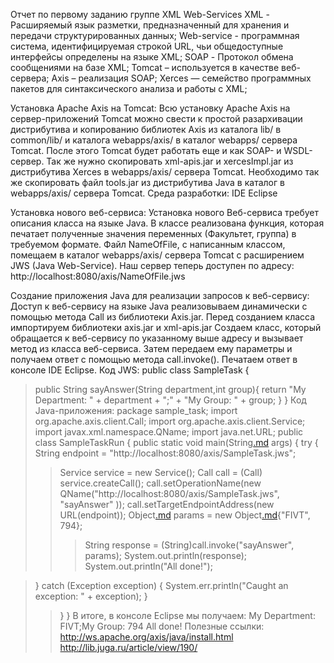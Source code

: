 Отчет по первому заданию группе XML Web-Services
XML - Расширяемый язык разметки, предназначенный для хранения и передачи структурированных данных;
Web-service - программная система, идентифицируемая строкой URL, чьи общедоступные интерфейсы определены на языке XML;
SOAP - Протокол обмена сообщениями на базе XML;
Tomcat – используется в качестве веб-сервера; Axis – реализация SOAP;
Xerces — семейство программных пакетов для синтаксического анализа и работы с XML;

Установка Apache Axis на Tomcat:
Всю установку Apache Axis на сервер-приложений Tomcat можно свести к простой разархивации дистрибутива и копированию библиотек Axis из каталога lib/ в common/lib/ и каталога webapps/axis/ в каталог webapps/ сервера Tomcat. После этого Tomcat будет работать еще и как SOAP- и WSDL-сервер. Так же нужно скопировать xml-apis.jar и xercesImpl.jar из  дистрибутива Xerces в webapps/axis/ сервера Tomcat.  Необходимо так же скопировать файл tools.jar из дистрибутива Java в каталог в webapps/axis/ сервера Tomcat.
Среда разработки: IDE Eclipse

Установка нового веб-сервиса:
Установка нового Веб-сервиса требует описания класса на языке Java. В классе реализована функция, которая печатает полученные значения переменных (Факультет, группа) в требуемом формате. Файл NameOfFile, с написанным классом, помещаем в каталог webapps/axis/ сервера Tomcat с расширением JWS (Java Web-Service). Наш сервер теперь доступен по адресу: http://localhost:8080/axis/NameOfFile.jws

Создание приложения Java для реализации запросов к веб-сервису:
Доступ к веб-сервису на языке Java реализовываем динамически с помощью метода Call из библиотеки Axis.jar. Перед созданием класса импортируем библиотеки axis.jar и xml-apis.jar  Создаем класс, который обращается к веб-сервису по указанному выше адресу и вызывает метод из класса веб-сервиса. Затем передаем ему параметры и получаем ответ с помощью метода call.invoke(). Печатаем ответ в консоле IDE Eclipse.
Код JWS:
public class SampleTask {
> public String sayAnswer(String department,int group){
> return "My Department: " + department + ";" + "My Group: " + group;
> }
}
Код  Java-приложения:
package sample\_task;
import org.apache.axis.client.Call;
import org.apache.axis.client.Service;
import javax.xml.namespace.QName;
import java.net.URL;
public class SampleTaskRun {
public static void main(String[.md](.md) args) {
> try {
String endpoint = "http://localhost:8080/axis/SampleTask.jws";
> > Service service = new Service();
Call call = (Call) service.createCall();
> > call.setOperationName(new QName("http://localhost:8080/axis/SampleTask.jws", "sayAnswer" ));
> > call.setTargetEndpointAddress(new URL(endpoint));
Object[.md](.md) params = new Object[.md](.md){"FIVT", 794};
> > > String response = (String)call.invoke("sayAnswer", params);
System.out.println(response);
System.out.println("All done!");

> } catch (Exception exception) {
> System.err.println("Caught an exception: " + exception);
> }
> > }
}
В итоге, в консоле Eclipse мы получаем:
My Department: FIVT;My Group: 794
All done!
Полезные ссылки:
http://ws.apache.org/axis/java/install.html
http://lib.juga.ru/article/view/190/